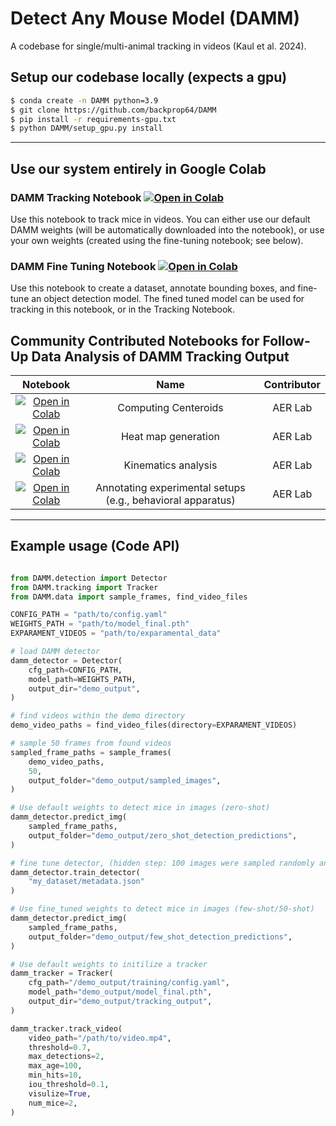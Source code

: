 # Detect Any Mouse Model (DAMM)
A codebase for single/multi-animal tracking in videos (Kaul et al. 2024).

## Setup our codebase locally (expects a gpu)

```bash
$ conda create -n DAMM python=3.9 
$ git clone https://github.com/backprop64/DAMM 
$ pip install -r requirements-gpu.txt
$ python DAMM/setup_gpu.py install 

```
---

## Use our system entirely in Google Colab

### DAMM Tracking Notebook [![Open in Colab](https://colab.research.google.com/assets/colab-badge.svg)](https://colab.research.google.com/drive/1AK9Y7PO4HKNRZ05UgmeJB8NyV2it_V0z?usp=sharing)

Use this notebook to track mice in videos. You can either use our default DAMM weights (will be automatically downloaded into the notebook), or use your own weights (created using the fine-tuning notebook; see below).

### DAMM Fine Tuning Notebook [![Open in Colab](https://colab.research.google.com/assets/colab-badge.svg)](https://colab.research.google.com/drive/1tVG6HvkxVKCKRzauVEhld3Jp7WZM8QK0?usp=sharing)
Use this notebook to create a dataset, annotate bounding boxes, and fine-tune an object detection model. The fined tuned model can be used for tracking in this notebook, or in the Tracking Notebook.

## Community Contributed Notebooks for Follow-Up Data Analysis of DAMM Tracking Output
| Notebook | Name   | Contributor |
| :---:   | :---: | :---: |
| [![Open in Colab](https://colab.research.google.com/assets/colab-badge.svg)](https://colab.research.google.com/drive/11iYuzp51gdyTJswMUHQONymwqo6feZed?usp=sharing) | Computing Centeroids | AER Lab |
| [![Open in Colab](https://colab.research.google.com/assets/colab-badge.svg)](https://colab.research.google.com/drive/1UfktWaedUL5aS4DM8NrYLscKMP_vGwGR?usp=sharing) | Heat map generation | AER Lab |
| [![Open in Colab](https://colab.research.google.com/assets/colab-badge.svg)](https://colab.research.google.com/drive/16S11QrjkpsXIksQf6MqjvfJJLn_fbe-b?usp=sharing) | Kinematics analysis | AER Lab |
| [![Open in Colab](https://colab.research.google.com/assets/colab-badge.svg)](https://colab.research.google.com/drive/19f8eERE5KXh0Sk9RFNPR1JT9FgvXdOY7?usp=sharing) | Annotating experimental setups (e.g., behavioral apparatus) | AER Lab |
---


## Example usage (Code API)

```python

from DAMM.detection import Detector
from DAMM.tracking import Tracker
from DAMM.data import sample_frames, find_video_files

CONFIG_PATH = "path/to/config.yaml"
WEIGHTS_PATH = "path/to/model_final.pth"
EXPARAMENT_VIDEOS = "path/to/exparamental_data"

# load DAMM detector
damm_detector = Detector(
    cfg_path=CONFIG_PATH,
    model_path=WEIGHTS_PATH,
    output_dir="demo_output",
)

# find videos within the demo directory
demo_video_paths = find_video_files(directory=EXPARAMENT_VIDEOS)

# sample 50 frames from found videos
sampled_frame_paths = sample_frames(
    demo_video_paths,
    50,
    output_folder="demo_output/sampled_images",
)

# Use default weights to detect mice in images (zero-shot)
damm_detector.predict_img(
    sampled_frame_paths,
    output_folder="demo_output/zero_shot_detection_predictions",
)

# fine tune detector, (hidden step: 100 images were sampled randomly and annotated in collab)
damm_detector.train_detector(
    "my_dataset/metadata.json"
)

# Use fine_tuned weights to detect mice in images (few-shot/50-shot)
damm_detector.predict_img(
    sampled_frame_paths,
    output_folder="demo_output/few_shot_detection_predictions",
)

# Use default weights to initilize a tracker
damm_tracker = Tracker(
    cfg_path="/demo_output/training/config.yaml",
    model_path="demo_output/model_final.pth",
    output_dir="demo_output/tracking_output",
)

damm_tracker.track_video(
    video_path="/path/to/video.mp4",
    threshold=0.7,
    max_detections=2,
    max_age=100,
    min_hits=10,
    iou_threshold=0.1,
    visulize=True,
    num_mice=2,
)
```
